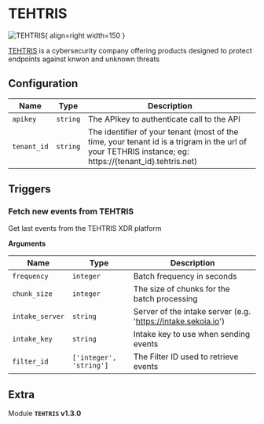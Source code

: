# TEHTRIS

![TEHTRIS](/assets/playbooks/library/tehtris.png){ align=right width=150 }

[TEHTRIS](https://tehtris.com) is a cybersecurity company offering products designed to protect endpoints against knwon and unknown threats

## Configuration

| Name      |  Type   |  Description  |
| --------- | ------- | --------------------------- |
| `apikey` | `string` | The APIkey to authenticate call to the API |
| `tenant_id` | `string` | The identifier of your tenant (most of the time, your tenant id is a trigram in the url of your TETHRIS instance; eg: https://{tenant_id}.tehtris.net) |

## Triggers

### Fetch new events from TEHTRIS

Get last events from the TEHTRIS XDR platform

**Arguments**

| Name      |  Type   |  Description  |
| --------- | ------- | --------------------------- |
| `frequency` | `integer` | Batch frequency in seconds |
| `chunk_size` | `integer` | The size of chunks for the batch processing |
| `intake_server` | `string` | Server of the intake server (e.g. 'https://intake.sekoia.io') |
| `intake_key` | `string` | Intake key to use when sending events |
| `filter_id` | `['integer', 'string']` | The Filter ID used to retrieve events |


## Extra

Module **`TEHTRIS` v1.3.0**